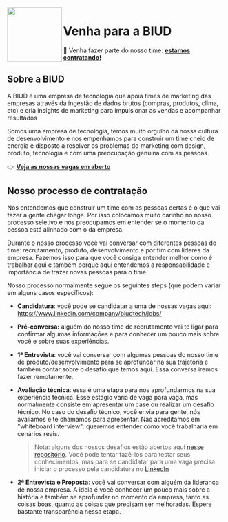 <img src="https://avatars.githubusercontent.com/u/123584814?s=200&v=4" width="127px" height="127px" align="left"/>

# Venha para a BIUD
:handshake: Venha fazer parte do nosso time: [**estamos contratando!**](https://www.linkedin.com/company/biudtech/jobs/)

## Sobre a BIUD

A BIUD é uma empresa de tecnologia que apoia times de marketing das empresas através da ingestão de dados brutos (compras, produtos, clima, etc) e cria insights de marketing para impulsionar as vendas e acompanhar resultados  


Somos uma empresa de tecnologia, temos muito orgulho da nossa cultura de desenvolvimento e nos empenhamos para construir um time cheio de energia e disposto a resolver os problemas do marketing com design, produto, tecnologia e com uma preocupação genuína com as pessoas.

:point_right: [**Veja as nossas vagas em aberto**](https://www.linkedin.com/company/biudtech/jobs/)

## Nosso processo de contratação

Nós entendemos que construir um time com as pessoas certas é o que vai fazer a gente chegar longe. Por isso colocamos muito carinho no nosso processo seletivo e nos preocupamos em entender se o momento da pessoa está alinhado com o da empresa.

Durante o nosso processo você vai conversar com diferentes pessoas do time: recrutamento, produto, desenvolvimento e por fim com líderes da empresa. Fazemos isso para que você consiga entender melhor como é trabalhar aqui e também porque aqui entendemos a responsabilidade e importância de trazer novas pessoas para o time.

Nosso processo normalmente segue os seguintes steps (que podem variar em alguns casos específicos):

* **Candidatura**: você pode se candidatar a uma de nossas vagas aqui: https://www.linkedin.com/company/biudtech/jobs/


* **Pré-conversa:** alguém do nosso time de recrutamento vai te ligar para confirmar algumas informações e para conhecer um pouco mais sobre você e sobre suas experiências.


* **1ª Entrevista**: você vai conversar com algumas pessoas do nosso time de produto/desenvolvimento para se aprofundar na sua trajetória e também contar sobre o desafio que temos aqui. Essa conversa iremos fazer remotamente.


* **Avaliação técnica**: essa é uma etapa para nos aprofundarmos na sua experiência técnica. Esse estágio varia de vaga para vaga, mas normalmente consiste em apresentar um case  ou realizar um desafio técnico. No caso do desafio técnico, você envia para gente, nós avaliamos e te chamamos para apresentar. Não acreditamos em "whiteboard interview": queremos entender como você trabalharia em cenários reais.

  > Nota: alguns dos nossos desafios estão abertos aqui [nesse repositório](./desafios). Você pode tentar fazê-los para testar seus conhecimentos, mas para se candidatar para uma vaga precisa iniciar o processo pela candidatura no [LinkedIn](https://www.linkedin.com/company/biudtech/jobs/)


* **2ª Entrevista e Proposta**: você vai conversar com alguém da liderança de nossa empresa. A ideia é você conhecer um pouco mais sobre a história e também se aprofundar no momento da empresa, tanto as coisas boas, quanto as coisas que precisam ser melhoradas. Espere bastante transparência nessa etapa.